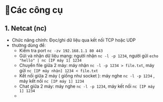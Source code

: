 # 🔧Các công cụ

## 1. Netcat (nc)
- Chức năng chính: Đọc/ghi dữ liệu qua kết nối TCP hoặc UDP
- thường dùng để:
    - Kiểm tra port `nc -zv 192.168.1.1 80 443`
    - Gửi và nhận dữ liệu mạng: người nhận `nc -l -p 1234`, người gửi `echo "hello" | nc [IP máy 1] 1234`
    - Chuyển file giữa 2 máy: máy nhận `nc -l -p 1234 > file.txt`, máy gửi `nc [IP máy nhận] 1234 < file.txt`
    - Kết nối giữa 2 máy ( giống như socket ): máy nghe `nc -l -p 1234` , máy kết nối `nc [IP máy 1] 1234`
    - Chat giữa 2 máy: máy nghe `nc -l -p 1234`, máy kết nối `nc [IP máy 1] 1234`
    - 
